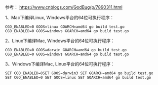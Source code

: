 参考： https://www.cnblogs.com/GodBug/p/7890311.html



1、Mac下编译Linux, Windows平台的64位可执行程序：

```
CGO_ENABLED=0 GOOS=linux GOARCH=amd64 go build test.go
CGO_ENABLED=0 GOOS=windows GOARCH=amd64 go build test.go
```

2、Linux下编译Mac, Windows平台的64位可执行程序：

```
CGO_ENABLED=0 GOOS=darwin GOARCH=amd64 go build test.go
CGO_ENABLED=0 GOOS=windows GOARCH=amd64 go build test.go
```

3、Windows下编译Mac, Linux平台的64位可执行程序：

```
SET CGO_ENABLED=0SET GOOS=darwin3 SET GOARCH=amd64 go build test.go
SET CGO_ENABLED=0 SET GOOS=linux SET GOARCH=amd64 go build test.go
```

